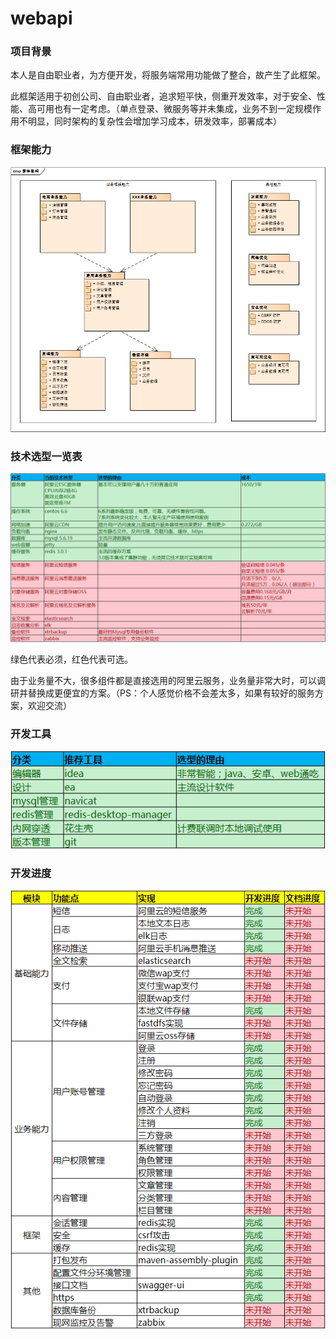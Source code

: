 # webapi
### 项目背景

本人是自由职业者，为方便开发，将服务端常用功能做了整合，故产生了此框架。

此框架适用于初创公司、自由职业者，追求短平快，侧重开发效率，对于安全、性能、高可用也有一定考虑。（单点登录、微服务等并未集成，业务不到一定规模作用不明显，同时架构的复杂性会增加学习成本，研发效率，部署成本）

### 框架能力

![1](/pics/1.png)

### 技术选型一览表

![2](/pics/2.png)

绿色代表必须，红色代表可选。

由于业务量不大，很多组件都是直接选用的阿里云服务，业务量非常大时，可以调研并替换成更便宜的方案。（PS：个人感觉价格不会差太多，如果有较好的服务方案，欢迎交流）

### 开发工具

![3](/pics/3.png)

### 开发进度

![4](/pics/4.png)



